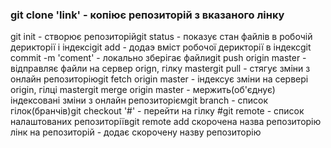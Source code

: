 <h3>git clone 'link' - копіює репозиторій з вказаного лінку</h3
<h3>git init - створює репозиторій</h3
<h3>git status - показує стан файлів в робочій дерикторії і індексі</h3
<h3>git add - додаэ вміст робочої дерикторії в індекс</h3
<h3>git commit -m 'coment' - локально зберігає файли</h3
<h3>git push origin master - відправляє файли на сервер orign, гілку master</h3
<h3>git pull - стягує зміни з онлайн репозиторію</h3
<h3>git fetch origin master - індексує зміни на сервері origin, гілці master</h3
<h3>git merge origin master - мержить(об'єднує) індексовані зміни з онлайн репозиторієм</h3
<h3>git branch - список гілок(бранчів)</h3
'#' - створити гілку #
-d '#'- видалити гілку #
<h3>git checkout '#' - перейти на гілку #</h3
-b '#' - створити і перйти на гілку #
<h3>git remote - список налаштованих репозиторіїв</h3
<h3>git remote add скорочена назва репозиторію лінк на репозиторій - додає скорочену назву репозиторію</h3
